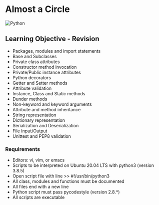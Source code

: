 # Almost a Circle
![Python](https://img.shields.io/badge/python-3670A0?style=for-the-badge&logo=python&logoColor=ffdd54)

## Learning Objective - Revision
* Packages, modules and import statements
* Base and Subclasses
* Private class attributes
* Constructor method invocation
* Private/Public instance attributes
* Python decorators
* Getter and Setter methods
* Attribute validation
* Instance, Class and Static methods
* Dunder methods
* Non-keyword and keyword arguments
* Attribute and method inheritance
* String representation
* Dictionary representation
* Serialization and Deserialization
* File Input/Output
* Unittest and PEP8 validation

### Requirements
* Editors: vi, vim, or emacs
* Scripts to be interpreted on Ubuntu 20.04 LTS with python3 (version 3.8.5)
* Open script file with line >> #!/usr/bin/python3
* All class, modules and functions must be documented
* All files end with a new line
* Python script must pass pycodestyle (version 2.8.*)
* All scripts are executable
